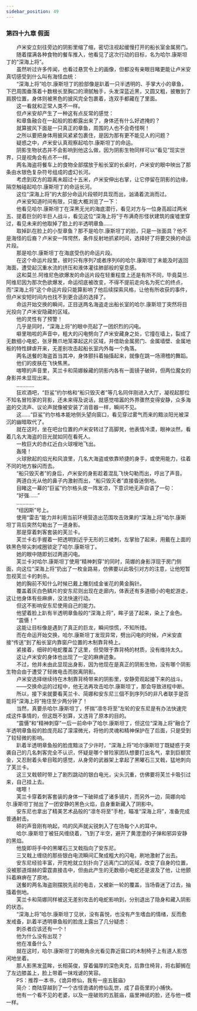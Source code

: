 ```yaml
---
sidebar_position: 49
---
```

### 第四十九章 假面  


　　卢米安立刻往旁边的阴影里缩了缩，密切注视起缓慢打开的船长室金属房门。  
　　随着摆满各种食物的餐车推入，他看见了这次行动的目标，名为哈尔.康斯坦丁的“深海上将”。  
　　虽然听过许多传闻，也看过悬赏令上的画像，但都没有亲眼目睹更能让卢米安真切感受到什么叫有海怪血统：  
　　“深海上将”哈尔.康斯坦丁的脸部像是趴着一只半透明的、手掌大小的章鱼，下巴周围垂落着十数根长至胸口的滑腻触手，头发深蓝近黑，又圆又粗，披散到了肩膀位置，身体则被黑色的披风完全包裹着，连双手都藏在了里面。  
　　这一看就和正常人类不一样。  
　　但卢米安却产生了一种这有点反常的感觉：  
　　和章鱼融合在一起般的脸都露出来了，身体还有什么好遮掩的？  
　　就算披风下面是一只真正的章鱼，周围的人也不会奇怪啊！  
　　之所以要把身体用披风紧紧包裹住，是因为那有更不能见人的问题？  
　　疑惑之中，卢米安认真观察起哈尔.康斯坦丁的命运。  
　　阴影生物状态并不会影响到他这么做，因为阴影生物同样可以“看见”现实世界，只是视角会有点不一样。  
　　两名海盗将餐车上的食物全部摆放于船长室的长桌时，卢米安的眼中映出了那条由水银色复杂符号组成的虚幻长河。  
　　考虑到双方的距离未超过十五米，卢米安伸出右掌，让它停留在阴影的边缘，隔空触碰起哈尔.康斯坦丁的命运长河。  
　　这位“深海上将”的大部分命运片段顿时具现而出，汹涌着流淌而过。  
　　卢米安知道时间有限，只能大概浏览了一下：  
　　他看见哈尔.康斯坦丁在深黑无光的海底潜行，看见对方与一位身高超过两米五、提着巨剑的半巨人战斗，看见这位“深海上将”于布满奇形怪状建筑的废墟里穿过，看见未来的他取掉了脸上的半透明章鱼……  
　　取掉趴在脸上的小型章鱼？那不是哈尔.康斯坦丁的脸，只是一张面具？他不是海怪的后裔？卢米安一阵愕然，条件反射地抓紧时间，选择好了将要交换的命运片段。  
　　那是哈尔.康斯坦丁在海底受伤的命运片段。  
　　在这个命运片段里，彼时只有序列7或者序列6的哈尔.康斯坦丁未能及时返回海面，遭受起沉重水流的挤压和液体灌往肺部般的窒息感。  
　　这和莫兰.阿维尼色欲爆发的命运片段在轻重程度上还是有所不同，毕竟莫兰.阿维尼因为那次色欲爆发，命运彻底被改变，不得不提前走向名为死亡的终点，而“深海上将”这个命运片段只能算影响了他后续探索风格，让他有所收获的事件，但卢米安短时间内也找不到更合适的选择了。  
　　命运开始交换的瞬间，正目送两名海盗走出船长室的哈尔.康斯坦丁突然将目光投向了卢米安隐藏的区域。  
　　他的灵性有了预警！  
　　几乎是同时，“深海上将”的眼中亮起了一团炽烈的闪电。  
　　噼里啪啦的声音中，粗大的闪电劈向了卢米安藏身之处，它撞在墙上，裂成了无数细小电蛇，张牙舞爪地笼罩起这片区域，并借助金属房门、金属墙壁、金属地板的特性肆虐开来，无差别攻击起船长室内外每一个角落。  
　　两名送餐的海盗首当其冲，身体颤抖着抽搐起来，就像在跳一场滑稽的舞蹈。  
　　他们的皮肤在飞快焦黑。  
　　喀嚓的声音里，芙兰卡和简娜躲藏的阴影内各有一面镜子破碎，但两位魔女的身影并未显现出来。  
　　…………  
　　狂欢酒吧，“巨鲨”约尔格和“船只毁灭者”等几名同伴刚进入大厅，凝视起那位不知名冒险家的背影，还未来得及说话，就感觉喧嚣的外界骤然变得安静，众多海盗的交流声、议论声就像被安装了消音器一样，瞬间不见。  
　　这……“巨鲨”约尔格本能地侧头望向窗口，看见穿过雾气而来的黯淡阳光被深沉的幽暗取代了。  
　　就在这时，坐在吧台位置的卢米安转过了高脚凳，他表情冷漠，眼神淡然，看着几名大海盗的目光就如同在看死人。  
　　一枚巨大的赤红近白火球嗖地飞出。  
　　轰隆！  
　　火球掀起的焰光和风浪里，几名大海盗或依靠矫捷的身手，或使用能力，往着不同的地方躲闪而去。  
　　“船只毁灭者”的身后，卢米安的身影趁着混乱飞快勾勒而出，哼出了声音。  
　　两道白光从他的鼻子内激射而出，“船只毁灭者”直接昏迷倒地。  
　　目睹这一幕的“巨鲨”约尔格头皮一阵发凉，下意识地无声自语了一句：  
　　“好强……”  
　　…………  
　　“纽因斯”号上。  
　　使用“雷击”能力并利用当前环境营造出范围攻击效果的“深海上将”哈尔.康斯坦丁背后突然勾勒出了一道身影。  
　　那是穿着刺客套装的芙兰卡。  
　　芙兰卡右手握着一把透明到近乎无形的三棱刺，左掌抬了起来，用戴在上面的铁黑色带尖刺戒圈锁定了哈尔.康斯坦丁。  
　　她的眼中随即划过两道闪电。  
　　芙兰卡对哈尔.康斯坦丁使用“精神刺穿”的同时，简娜的身影浮现于房门侧面，向这位“深海上将”扔出了一枚金路易，仿佛要以此吸引对方的注意，让他短暂忽视芙兰卡的刺杀。  
　　她的胸前不知什么时候已戴上雕刻成金雀花的黄金胸针。  
　　覆盖着灰白色鳞片的安东尼则出现在走廊内，体表还有多道细小的电蛇游走，这让他身体有些麻痹，没法快速行动。  
　　但这不影响安东尼使用自己的能力。  
　　他望着脸上趴有半透明章鱼般的“深海上将”，眸子竖了起来，染上了金色。  
　　“震慑！”  
　　这能让目标像是遇到了真正的巨龙，瞬间惊慌，不知所措。  
　　而在命运开始交换，哈尔.康斯坦丁发现异常，劈出闪电的时候，卢米安直接“传送”到了船长室内靠窗户位置的木制靠背椅上。  
　　紧接着，细碎的电蛇覆盖了这里，但受限于靠背椅的材质，没有维持太久。  
　　这让卢米安的身体也出现了一定的麻痹迹象。  
　　不过，他并未由此显现出身影，因为他现在是真正的阴影生物，没有哪个阴影生物会由于遭受了轻微电击而脱离阴影。  
　　卢米安选择继续待在木制靠背椅带来的阴影里，安静旁观起接下来的战斗。  
　　——交换命运的过程中，他无法再攻击哈尔.康斯坦丁，那会导致进程中断。  
　　所以，接下来就要看芙兰卡、简娜和安东尼三個不到序列5的非凡者联手是否能将“深海上将”拖住至少两分钟了！  
　　当然，真要杀哈尔.康斯坦丁，怀揣“凛冬将至”左轮的安东尼是有办法快速完成这件事情的，但这既不划算，又违背了原本的目的。  
　　“震慑”和“精神刺穿”一后一前命中了哈尔.康斯坦丁，但这位“深海上将”融合了半透明章鱼般的脸庞亮起了濛濛微光，将他的灵魂和精神保护在了后面，只是受到了较轻微的影响。  
　　趴着半透明章鱼般的脸庞黯淡了少许时，“深海上将”哈尔康斯坦丁既疑惑于突袭自己的几名刺客完全不认识，怀疑是哪个冒险家团队想要打出名气，拿到巨额赏金，又忍耐着头晕目眩的感觉，从身旁的武器架上拿起了黑曜石三叉戟，猛地刺向了芙兰卡。  
　　这三叉戟顿时带上了剧烈跳动的银白电光，尖头沉重，仿佛要将芙兰卡吸引过来，自己挂上去。  
　　喀嚓！  
　　芙兰卡穿着刺客套装的身体一下破碎成了诸多镜片，而另外一边，简娜向哈尔.康斯坦丁抛出了一团安静的黑色火焰，自身重新藏入了阴影中。  
　　安东尼也拿出了精美艺术品般的“凛冬将至”手枪，瞄准“深海上将”，准备完成普通射击。  
　　砰的声音刚有响起，呜的风声就尖锐刺入了在场每个人的耳中。  
　　哈尔.康斯坦丁被狂风缠绕着，飞到了半空，避开了黄澄澄的子弹和邪异安静的黑焰。  
　　他旋即将手中的黑曜石三叉戟指向了安东尼。  
　　三叉戟上缠绕的那些银白电流瞬间汇聚成粗大的闪电，刷地激射了出去。  
　　安东尼经验丰富，开完枪就立刻扑向了远离门口的区域，改变了自身的位置，没被那道煊赫的雷霆直接击中，但由此产生的无数细小电蛇还是波及了他，让他颤抖着麻痹在了原地。  
　　送餐的两名海盗刚摆脱先前的电击，又被新一轮的覆盖，当场昏迷了过去，抽搐着倒地。  
　　芙兰卡和简娜同样被这无差别攻击的电蛇影响到，分别退出了隐身和藏入阴影的状态。  
　　“深海上将”哈尔.康斯坦丁见状，没有喜悦，也没有产生嗜血的情绪，反而愈发戒备，趴着半透明章鱼般的脸庞上露出了几分疑虑：  
　　刺杀者应该还有一个！  
　　他为什么没有出现？  
　　他在准备什么？  
　　就在这时，哈尔.康斯坦丁的眼角余光看见靠近窗口的木制椅子上有道人影悠闲地坐着。  
　　那人影黑发蓝眸，长相英俊，穿着偏厚的深色夹克，后靠住椅背，将右脚搁在了左边膝盖上，脸上带着一抹戏谑的笑容。  
　　PS：推荐一本书，《诡异修仙，我有一座五脏庙》  
　　简介：商陆穿越到了一个古怪诡谲的修仙乱世，成了县衙里的小捕快。  
　　他有一个看不见的老婆，以及一座破败的五脏庙，庙里神祇的脸，还与他一模一样。  
